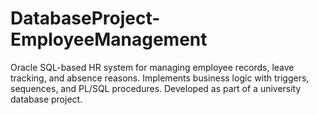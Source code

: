 # DatabaseProject-EmployeeManagement
Oracle SQL-based HR system for managing employee records, leave tracking, and absence reasons. Implements business logic with triggers, sequences, and PL/SQL procedures. Developed as part of a university database project.
